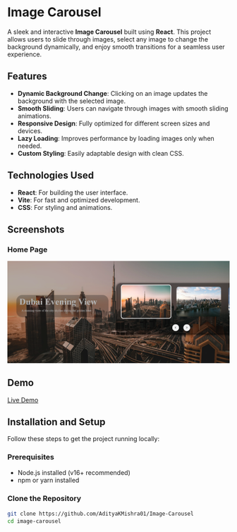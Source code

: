 # Image Carousel

A sleek and interactive **Image Carousel** built using **React**. This project allows users to slide through images, select any image to change the background dynamically, and enjoy smooth transitions for a seamless user experience.

## Features

- **Dynamic Background Change**: Clicking on an image updates the background with the selected image.
- **Smooth Sliding**: Users can navigate through images with smooth sliding animations.
- **Responsive Design**: Fully optimized for different screen sizes and devices.
- **Lazy Loading**: Improves performance by loading images only when needed.
- **Custom Styling**: Easily adaptable design with clean CSS.

## Technologies Used

- **React**: For building the user interface.
- **Vite**: For fast and optimized development.
- **CSS**: For styling and animations.

## Screenshots

### Home Page
![Home Page](public/Screenshot.png)

## Demo

[Live Demo](https://image-carousel-hazel.vercel.app/)

## Installation and Setup

Follow these steps to get the project running locally:

### Prerequisites
- Node.js installed (v16+ recommended)
- npm or yarn installed

### Clone the Repository
```bash
git clone https://github.com/AdityaKMishra01/Image-Carousel
cd image-carousel
